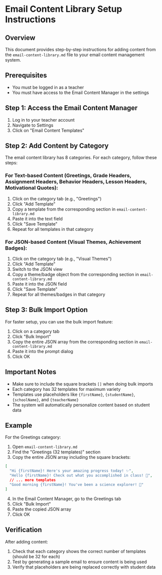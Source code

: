# Email Content Library Setup Instructions

## Overview
This document provides step-by-step instructions for adding content from the `email-content-library.md` file to your email content management system.

## Prerequisites
- You must be logged in as a teacher
- You must have access to the Email Content Manager in the settings

## Step 1: Access the Email Content Manager
1. Log in to your teacher account
2. Navigate to Settings
3. Click on "Email Content Templates"

## Step 2: Add Content by Category
The email content library has 8 categories. For each category, follow these steps:

### For Text-based Content (Greetings, Grade Headers, Assignment Headers, Behavior Headers, Lesson Headers, Motivational Quotes):
1. Click on the category tab (e.g., "Greetings")
2. Click "Add Template"
3. Copy a template from the corresponding section in `email-content-library.md`
4. Paste it into the text field
5. Click "Save Template"
6. Repeat for all templates in that category

### For JSON-based Content (Visual Themes, Achievement Badges):
1. Click on the category tab (e.g., "Visual Themes")
2. Click "Add Template"
3. Switch to the JSON view
4. Copy a theme/badge object from the corresponding section in `email-content-library.md`
5. Paste it into the JSON field
6. Click "Save Template"
7. Repeat for all themes/badges in that category

## Step 3: Bulk Import Option
For faster setup, you can use the bulk import feature:

1. Click on a category tab
2. Click "Bulk Import"
3. Copy the entire JSON array from the corresponding section in `email-content-library.md`
4. Paste it into the prompt dialog
5. Click OK

## Important Notes
- Make sure to include the square brackets `[]` when doing bulk imports
- Each category has 32 templates for maximum variety
- Templates use placeholders like `{firstName}`, `{studentName}`, `{schoolName}`, and `{teacherName}`
- The system will automatically personalize content based on student data

## Example
For the Greetings category:
1. Open `email-content-library.md`
2. Find the "Greetings (32 templates)" section
3. Copy the entire JSON array including the square brackets:
```json
[
  "Hi {firstName}! Here's your amazing progress today! ✨",
  "Hello {firstName}! Check out what you accomplished in class! 🚀",
  // ... more templates
  "Good morning {firstName}! You've been a science explorer! 🔬"
]
```
4. In the Email Content Manager, go to the Greetings tab
5. Click "Bulk Import"
6. Paste the copied JSON array
7. Click OK

## Verification
After adding content:
1. Check that each category shows the correct number of templates (should be 32 for each)
2. Test by generating a sample email to ensure content is being used
3. Verify that placeholders are being replaced correctly with student data